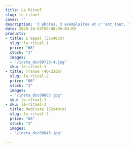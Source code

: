```yaml
---
title: Le Rituel
slug: le-rituel
cover: ''
description: '3 photos, 3 exemplaires et c''est tout. '
date: 2020-10-03T00:00:00-04:00
products:
- title: L'appel (32x40cm)
  slug: le-rituel-1
  price: "66"
  stock: "3"
  images:
  - "/insta_dsc09720-4.jpg"
  sku: le-rituel-1
- title: Transe (40x32cm)
  slug: le-rituel-2
  price: "66"
  stock: "3"
  images:
  - "/insta_dsc09863.jpg"
  sku: le-rituel-2
- sku: le-rituel-3
  title: Meditate (32x40cm)
  slug: le-rituel-3
  price: "66"
  stock: "3"
  images:
  - "/insta_dsc09845.jpg"

---
```

